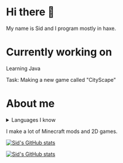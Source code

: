 <!-- github readme stats theme: yeblu -->

# Hi there 👋

My name is Sid and I program mostly in haxe.

# Currently working on

Learning Java

Task: Making a new game called "CityScape"

# About me

<details>
  <summary>Languages I know</summary>
CSS<br>
C++<br>
Haxe<br>
HTML<br>
Lua<br>
Java<br>
JavaScript
</details>

I make a lot of Minecraft mods and 2D games.

[![Sid's GitHub stats](https://github-readme-stats.vercel.app/api?username=basiccorruption&theme=yeblu)](https://github.com/anuraghazra/github-readme-stats)

[![Sid's GitHub stats](https://github-readme-stats.vercel.app/api/top-langs/?username=basiccorruption&layout=compact&theme=dark)](https://github.com/anuraghazra/github-readme-stats)

